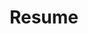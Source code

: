 ---
layout: resume
title:  Resume
description: >
  A short description of the page for search engines (~150 characters long).
hide_description: true 
left_column:
  - work
  - volunteer
  - publications
  - references
right_column:
  - languages
  - skills
  - awards
  - education
  - interests

no_language_icons: true
no_skill_icons: true

---